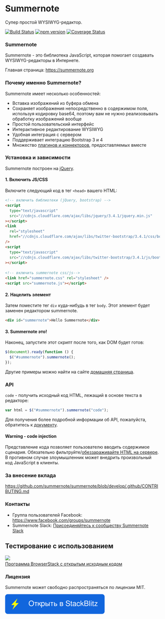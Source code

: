 # Summernote

Супер простой WYSIWYG-редактор.

[![Build Status](https://travis-ci.org/summernote/summernote.svg?branch=develop)](http://travis-ci.org/summernote/summernote)
[![npm version](https://badge.fury.io/js/summernote.svg)](http://badge.fury.io/js/summernote)
[![Coverage Status](https://coveralls.io/repos/summernote/summernote/badge.svg?branch=develop&service=github)](https://coveralls.io/github/summernote/summernote?branch=develop)

### Summernote

Summernote - это библиотека JavaScript, которая помогает создавать WYSIWYG-редакторы в Интернете.

Главная страница: <https://summernote.org>

### Почему именно Summernote?

Summernote имеет несколько особенностей:

- Вставка изображений из буфера обмена
- Сохраняет изображения непосредственно в содержимом поля, используя кодировку base64, поэтому вам не нужно реализовывать обработку изображений вообще
- Простой пользовательский интерфейс
- Интерактивное редактирование WYSIWYG
- Удобная интеграция с сервером
- Поддерживает интеграцию Bootstrap 3 и 4
- Множество [плагинов и коннекторов](https://github.com/summernote/awesome-summernote), предоставляемых вместе

### Установка и зависимости

Summernote построен на [jQuery](http://jquery.com/).

#### 1. Включить JS/CSS

Включите следующий код в тег `<head>` вашего HTML:

```html
<!-- включить библиотеки (jQuery, bootstrap) -->
<script
  type="text/javascript"
  src="//cdnjs.cloudflare.com/ajax/libs/jquery/3.4.1/jquery.min.js"
></script>
<link
  rel="stylesheet"
  href="//cdnjs.cloudflare.com/ajax/libs/twitter-bootstrap/3.4.1/css/bootstrap.min.css"
/>
<script
  type="text/javascript"
  src="//cdnjs.cloudflare.com/ajax/libs/twitter-bootstrap/3.4.1/js/bootstrap.min.js"
></script>

<!-- включить summernote css/js-->
<link href="summernote.css" rel="stylesheet" />
<script src="summernote.js"></script>
```

#### 2. Нацелить элемент

Затем поместите тег `div` куда-нибудь в тег `body`. Этот элемент будет заменен редактором summernote.

```html
<div id="summernote">Hello Summernote</div>
```

#### 3. Summernote это!

Наконец, запустите этот скрипт после того, как DOM будет готов:

```javascript
$(document).ready(function () {
  $("#summernote").summernote();
});
```

Другие примеры можно найти на сайте [домашняя страница](http://summernote.org/examples).

### API

`code` - получить исходный код HTML, лежащий в основе текста в редакторе:

```javascript
var html = $("#summernote").summernote("code");
```

Для получения более подробной информации об API, пожалуйста, обратитесь к [документу](http://summernote.org/getting-started/#basic-api).

#### Warning - code injection

Представление кода позволяет пользователю вводить содержимое сценария. Обязательно фильтруйте/[обеззараживайте HTML на сервере](https://github.com/search?l=JavaScript&q=sanitize+html). В противном случае злоумышленник может внедрить произвольный код JavaScript в клиенты.

### За внесение вклада

https://github.com/summernote/summernote/blob/develop/.github/CONTRIBUTING.md

### Контакты

- Группа пользователей Facebook: https://www.facebook.com/groups/summernote
- Summernote Slack: [Присоединяйтесь к сообществу Summernote Slack](https://communityinviter.com/apps/summernote/summernote)

## Тестирование с использованием

<a target="_blank" href="https://www.browserstack.com/"><img width="200" src="https://www.browserstack.com/images/layout/browserstack-logo-600x315.png"></a><br>
[Программа BrowserStack с открытым исходным кодом](https://www.browserstack.com/open-source)

### Лицензия

Summernote может свободно распространяться по лицензии MIT.

[![Правка на StackBlitz ⚡️](https://raw.githubusercontent.com/warsan/gsap-react-route-anim-expro/master/but.svg)](https://stackblitz.com/edit/prosto-summernote)
